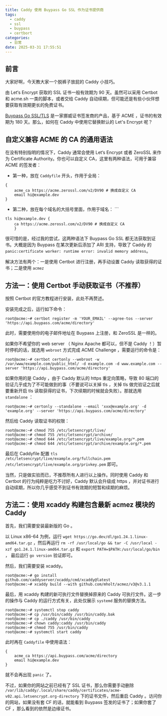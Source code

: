 ```yaml
---
title: Caddy 使用 Buypass Go SSL 作为证书提供商
tags:
  - caddy
  - ssl
  - buypass
  - certbort
categories:
  - 日常
date: 2025-03-31 17:55:51
---
```


## 前言

大家好啊，今天教大家一个脱裤子放屁的 Caddy 小技巧。

由 Let‘s Encrypt 获取的 SSL 证书一般有效期为 90 天。虽然可以采用 Certbot 和 acme.sh  一类的脚本，或者交给 Caddy 自动续期，但可能还是有些小伙伴想要获取有效期更长的免费证书。

[Buypass Go SSL/TLS](https://www.buypass.com/products/tls-ssl-certificates/go-ssl) 是一家挪威证书签发商的产品，基于 ACME ，证书的有效期为 180 天。那么，如何在 Caddy 中使用它替换默认的 Let's Encrypt 呢？

## 自定义兼容 ACME 的 CA 的通用语法

在没有特别指明的情况下，Caddy 通常会使用 Let‘s Encrypt 或者 ZeroSSL 来作为 Certificate Authority。你也可以自定义 CA，这里有两种语法，可用于兼容 ACME 的签发者：

- 第一种，放在 `Caddyfile` 开头，作用于全局：
```
{
	acme_ca https://acme.zerossl.com/v2/DV90 # 换成自定义 CA
	email hi@example.dev
}
```

- 第二种，放在每个域名的大括号里面，作用于域名： ```
```
tls hi@example.dev {
    ca https://acme.zerossl.com/v2/DV90 # 换成自定义 CA
    }
```

很可惜的是，经过我的尝试，这两种语法下 Buypass Go SSL 都无法获取到证书。大概是因为 Buypass 在某次更新后添加了 ARI 支持，导致了 Caddy 的 `panic:certificate worker: runtime error: invalid memory address`。

解决方法有两个：一是使用 Certbot 进行注册，再手动设置 Caddy 读取获得的证书；二是使用 `acmez` 

## 方法一：使用 Certbot 手动获取证书（不推荐）

按照 Certbot 的官方教程进行安装，此处不再赘述。

安装完成之后，运行如下命令：

```
root@acme:~# certbot register -m 'YOUR_EMAIL' --agree-tos --server 'https://api.buypass.com/acme/directory'
```

此时，需要使用你的电子邮件地址在 Buypass 上注册，和 ZeroSSL 是一样的。

如果你不希望你的 web server （ Nginx Apache 都可以，但不是 Caddy ！）暂时停机的话，就选用 `webroot` 方式完成 ACME Challenge ，需要运行的命令是：

```
root@acme:~# certbot certonly --webroot -w /var/www/example.com/public_html/ -d example.com -d www.example.com --server 'https://api.buypass.com/acme/directory'
```

如果你用的是 Caddy ，由于 Caddy 默认的 https 重定向策略，导致 80 端口的验证几乎成为了不可能做到的事（不要说可以关掉 tls ，关掉 tls 做完验证之后就要重新开启 tls 读取获得的证书，下次续期的时候就会失败）。那就选用 `standalone` ：

```
root@acme:~# certonly --standalone --email 'xxx@example.org' -d 'example.org' --server 'https://api.buypass.com/acme/directory'
```

然后给 Caddy 读取证书的权限：

```
root@acme:~# chmod 755 /etc/letsencrypt/live/    
root@acme:~# chmod 755 /etc/letsencrypt/archive/
root@acme:~# chmod 644 /etc/letsencrypt/live/example.org/*.pem
root@acme:~# chmod 644 /etc/letsencrypt/archive/example.org/*.pem             
```

最后在 Caddyfile 配置 `tls /etc/letsencrypt/live/example.org/fullchain.pem /etc/letsencrypt/live/example.org/privkey.pem` 即可。

当然，只是做实验而已，不推荐所有人进行以上操作。同时使用 Caddy 和 Certbot 的行为纯粹是吃力不讨好，Caddy 默认会升级成 https ，并对证书进行自动续期，所以你几乎感受不到证书有效期的短暂和续期的麻烦。

## 方法二：使用 xcaddy  构建包含最新 acmez 模块的 Caddy

首先，我们需要安装最新版的 Go 。

以 Linux x86-64 为例，运行 `wget https://go.dev/dl/go1.24.1.linux-amd64.tar.gz` ，然后再运行 `rm -rf /usr/local/go && tar -C /usr/local -xzf go1.24.1.linux-amd64.tar.gz` 和 `export PATH=$PATH:/usr/local/go/bin` ， 最后运行 `go version` 验证即可。

然后，我们需要安装 xcaddy。

```
root@acme:~# go install github.com/caddyserver/xcaddy/cmd/xcaddy@latest
root@acme:~# xcaddy build --with github.com/mholt/acmez/v3@v3.1.1
```

最后，用 xcaddy 构建的新可执行文件替换掉原来的 Caddy 可执行文件。这一步的操作与 Caddy 的运行方式有关，此处仅展示 `systemd` 服务的替换方法。

```
root@acme:~# systemctl stop caddy
root@acme:~# cp /usr/bin/caddy /usr/bin/caddy.bak
root@acme:~# cp ./caddy /usr/bin/caddy
root@acme:~# chown caddy:caddy /usr/bin/caddy
root@acme:~# chmod 755 /usr/bin/caddy
root@acme:~# systemctl start caddy
```

此时再在 `Caddyfile` 中使用语法：

```
{
	acme_ca https://api.buypass.com/acme/directory
	email hi@example.dev
}
```

就不会再出现 `panic` 了。

不过，如果你的网站之前已经有了 SSL 证书，那么你需要手动删除 `/var/lib/caddy/.local/share/caddy/certificates/acme-v02.api.letsencrypt.org-directory` 下的证书文件，然后重启 Caddy 。访问你的网站，如果没有套 CF 的话，就能看到 Buypass 签发的证书了；如果你套了 CF ，那么看到的依然是边缘证书。